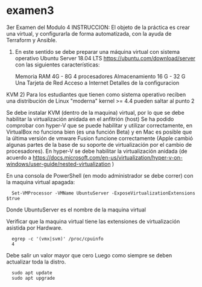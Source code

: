 # examen3
3er Examen del Modulo 4
INSTRUCCION:
El objeto de la práctica es crear una virtual, y configurarla de forma automatizada, con la ayuda de Terraform y Ansible.

1) En este sentido se debe preparar una máquina virtual con sistema operativo Ubuntu Server 18.04 LTS https://ubuntu.com/download/server con las siguientes características:

      Memoria RAM 4G - 8G
      4 procesadores
      Almacenamiento 16 G - 32 G
      Una Tarjeta de Red
      Acceso a Internet
Detalles de la configuracion

KVM
2) Para los estudiantes que tienen como sistema operativo reciben una distribución de Linux "moderna" kernel >= 4.4 pueden saltar al punto 2

Se debe instalar KVM (dentro de la maquina) virtual, por lo que se debe habilitar la virtualización anidada en el anfitrión (host) Se ha podido comprobar con hyper-V que se puede habilitar y utilizar correctamente, en VirtualBox no funciona bien (es una función Beta) y en Mac es posible que la última versión de vmware Fusion funcione correctamente (Apple cambió algunas partes de la base de su soporte de virtualización por el cambio de procesadores).
En hyper-V se debe habilitar la virtualización anidada (de acuerdo a https://docs.microsoft.com/en-us/virtualization/hyper-v-on-windows/user-guide/nested-virtualization )

En una consola de PowerShell (en modo administrador se debe correr) con la maquina virtual apagada:

      Set-VMProcessor -VMName UbuntuServer -ExposeVirtualizationExtensions $true 
      
Donde UbuntuServer es el nombre de la maquina virtual

Verificar que la maquina virtual tiene las extensiones de virtualización asistida por Hardware.

      egrep -c '(vmx|svm)' /proc/cpuinfo
      4
      
Debe salir un valor mayor que cero Luego como siempre se deben actualizar toda la distro.

      sudo apt update
      sudo apt upgrade
      

